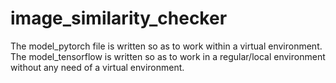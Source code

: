# image_similarity_checker
The model_pytorch file is written so as to work within a virtual environment.
The model_tensorflow is written so as to work in a regular/local environment without any need of a virtual environment.
